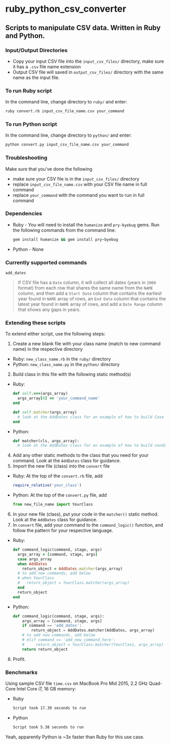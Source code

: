 # ruby_python_csv_converter

## Scripts to manipulate CSV data. Written in Ruby and Python.

### Input/Output Directories
  * Copy your input CSV file into the `input_csv_files/` directory, make sure it has a `.csv` file name extension
  * Output CSV file will saved in `output_csv_files/` directory with the same name as the input file.

### To run Ruby script
In the command line, change directory to `ruby/` and enter: 
```sh
ruby convert.rb input_csv_file_name.csv your_command
```

### To run Python script
In the command line, change directory to `python/` and enter:
```sh
python convert.py input_csv_file_name.csv your_command
```

### Troubleshooting
Make sure that you've done the following
  * make sure your CSV file is in the `input_csv_files/` directory
  * replace `input_csv_file_name.csv` with your CSV file name in full command
  * replace `your_command` with the command you want to run in full command

### Dependencies
* Ruby - You will need to install the `humanize` and `pry-byebug` gems. Run the following commands from the command line:
  ```Ruby
  gem install humanize && gem install pry-byebug
  ```
* Python - None

### Currently supported commands
`add_dates`
> If CSV file has a `Date` column, it will collect all dates (years in `2000` format) from each row that shares the same name from the `NAME` column, and then add a `Start Date` column that contains the earliest year found in `NAME` array of rows, an `End Date` column that contains the latest year found in `NAME` array of rows, and add a `Date Range` column that shows any gaps in years.

### Extending these scripts
To extend either script, use the following steps:
1. Create a new blank file with your class name (match to new command name) in the respective directory
  * Ruby: `new_class_name.rb` in the `ruby/` directory  
  * Python: `new_class_name.py` in the `python/` directory  
2. Build class in this file with the following static method(s)
  * Ruby: 
    ```Ruby 
    def self.===(args_array)
      args_array[0] == 'your_command_name'
    end

    def self.matcher(args_array)
      # look at the AddDates class for an example of how to build Case statement for your code
    end
    ```
  * Python:
    ```Python 
    def matcher(cls, args_array):
      # look at the AddDates class for an example of how to build conditional logic for your code
    ```
4. Add any other static methods to the class that you need for your command. Look at the `AddDates` class for guidance.
5. Import the new file (class) into the `convert` file
  * Ruby: At the top of the `convert.rb` file, add
    ```Ruby 
    require_relative('your_class')
    ```
  * Python: At the top of the `convert.py` file, add
    ```Python
    from new_file_name import YourClass
    ```
6. In your new file (class), put your code in the `matcher()` static method. Look at the `AddDates` class for guidance.
7. In `convert` file, add your command to the `command_logic()` function, and follow the pattern for your respective language.
  * Ruby:
    ```Ruby 
    def command_logic(command, stage, args)
      args_array = [command, stage, args]
      case args_array
      when AddDates
        return_object = AddDates.matcher(args_array)
      # to add new commands, add below
      # when YourClass
      #   return_object = YourClass.matcher(args_array)
      end
      return_object
    end
    ```
  * Python:
    ```Python
    def command_logic(command, stage, args):
        args_array = [command, stage, args]
        if command == 'add_dates':
            return_object = AddDates.matcher(AddDates, args_array)
        # to add new commands, add below
        # elif command == 'add_new_command_here':
        #     return_object = YourClass.matcher(YourClass, args_array)
        return return_object
    ```
8. Profit. 

### Benchmarks
Using sample CSV file `time.csv` on MacBook Pro Mid 2015, 2.2 GHz Quad-Core Intel Core i7, 16 GB memory: 
  * Ruby
    ```sh 
    Script took 17.39 seconds to run
    ```
  * Python
    ```sh 
    Script took 5.38 seconds to run
    ```
Yeah, apparently Python is ~3x faster than Ruby for this use case.

